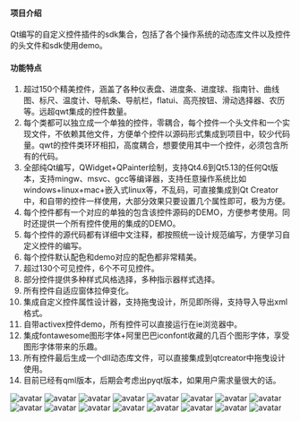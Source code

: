 ﻿#### 项目介绍
Qt编写的自定义控件插件的sdk集合，包括了各个操作系统的动态库文件以及控件的头文件和sdk使用demo。

#### 功能特点
 1. 超过150个精美控件，涵盖了各种仪表盘、进度条、进度球、指南针、曲线图、标尺、温度计、导航条、导航栏，flatui、高亮按钮、滑动选择器、农历等。远超qwt集成的控件数量。
 2. 每个类都可以独立成一个单独的控件，零耦合，每个控件一个头文件和一个实现文件，不依赖其他文件，方便单个控件以源码形式集成到项目中，较少代码量。qwt的控件类环环相扣，高度耦合，想要使用其中一个控件，必须包含所有的代码。
 3. 全部纯Qt编写，QWidget+QPainter绘制，支持Qt4.6到Qt5.13的任何Qt版本，支持mingw、msvc、gcc等编译器，支持任意操作系统比如windows+linux+mac+嵌入式linux等，不乱码，可直接集成到Qt  Creator中，和自带的控件一样使用，大部分效果只要设置几个属性即可，极为方便。
 4. 每个控件都有一个对应的单独的包含该控件源码的DEMO，方便参考使用。同时还提供一个所有控件使用的集成的DEMO。
 5. 每个控件的源代码都有详细中文注释，都按照统一设计规范编写，方便学习自定义控件的编写。
 6. 每个控件默认配色和demo对应的配色都非常精美。
 7. 超过130个可见控件，6个不可见控件。
 8. 部分控件提供多种样式风格选择，多种指示器样式选择。
 9. 所有控件自适应窗体拉伸变化。
 10.  集成自定义控件属性设计器，支持拖曳设计，所见即所得，支持导入导出xml格式。
 11. 自带activex控件demo，所有控件可以直接运行在ie浏览器中。
 12. 集成fontawesome图形字体+阿里巴巴iconfont收藏的几百个图形字体，享受图形字体带来的乐趣。
 13. 所有控件最后生成一个dll动态库文件，可以直接集成到qtcreator中拖曳设计使用。
 14. 目前已经有qml版本，后期会考虑出pyqt版本，如果用户需求量很大的话。

![avatar](https://gitee.com/feiyangqingyun/QUCSDK/raw/master/snap/000.gif)
![avatar](https://gitee.com/feiyangqingyun/QUCSDK/raw/master/snap/00.gif)
![avatar](https://gitee.com/feiyangqingyun/QUCSDK/raw/master/snap/0.gif)
![avatar](https://gitee.com/feiyangqingyun/QUCSDK/raw/master/snap/0.png)
![avatar](https://gitee.com/feiyangqingyun/QUCSDK/raw/master/snap/1_qtcreator_msvc2017.png)
![avatar](https://gitee.com/feiyangqingyun/QUCSDK/raw/master/snap/customring.gif)
![avatar](https://gitee.com/feiyangqingyun/QUCSDK/raw/master/snap/gaugecar.gif)
![avatar](https://gitee.com/feiyangqingyun/QUCSDK/raw/master/snap/gaugecolor.gif)
![avatar](https://gitee.com/feiyangqingyun/QUCSDK/raw/master/snap/gaugemini.gif)
![avatar](https://gitee.com/feiyangqingyun/QUCSDK/raw/master/snap/gaugepanel.gif)
![avatar](https://gitee.com/feiyangqingyun/QUCSDK/raw/master/snap/gaugepercent.gif)
![avatar](https://gitee.com/feiyangqingyun/QUCSDK/raw/master/snap/gaugespeed.gif)
![avatar](https://gitee.com/feiyangqingyun/QUCSDK/raw/master/snap/progresspercent.gif)
![avatar](https://gitee.com/feiyangqingyun/QUCSDK/raw/master/snap/telwidget.gif)
![avatar](https://gitee.com/feiyangqingyun/QUCSDK/raw/master/snap/wavebar.gif)
![avatar](https://gitee.com/feiyangqingyun/QUCSDK/raw/master/snap/switchbutton.gif)